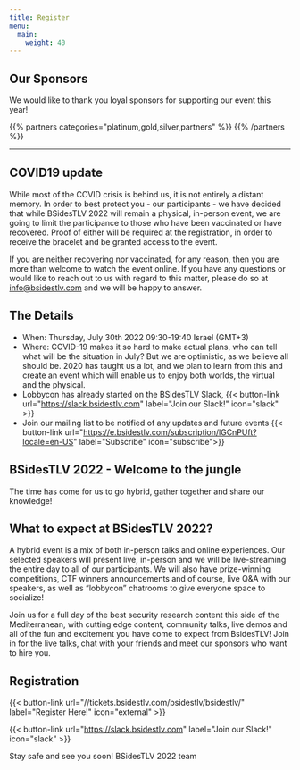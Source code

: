 ```yaml
---
title: Register
menu:
  main:
    weight: 40
---
```


## Our Sponsors

We would like to thank you loyal sponsors for supporting our event this year!

{{% partners categories="platinum,gold,silver,partners" %}}
{{% /partners %}}

---

## COVID19 update

While most of the COVID crisis is behind us, it is not entirely a distant memory. In order to best protect you - our participants - we have decided that while BSidesTLV 2022 will remain a physical, in-person event, we are going to limit the participance to those who have been vaccinated or have recovered. Proof of either will be required at the registration, in order to receive the bracelet and be granted access to the event.

If you are neither recovering nor vaccinated, for any reason, then you are more than welcome to watch the event online. If you have any questions or would like to reach out to us with regard to this matter, please do so at info@bsidestlv.com and we will be happy to answer.

## The Details

- When: Thursday, July 30th 2022 09:30-19:40 Israel (GMT+3)
- Where: COVID-19 makes it so hard to make actual plans, who can tell what will be the situation in July?
But we are optimistic, as we believe all should be. 2020 has taught us a lot, and we plan to learn from this and create an event which will enable us to enjoy both worlds, the virtual and the physical.
- Lobbycon has already started on the BSidesTLV Slack, {{< button-link url="https://slack.bsidestlv.com" label="Join our Slack!" icon="slack" >}}
- Join our mailing list to be notified of any updates and future events {{< button-link url="https://e.bsidestlv.com/subscription/lGCnPUft?locale=en-US" label="Subscribe" icon="subscribe">}}

## BSidesTLV 2022 - Welcome to the jungle

The time has come for us to go hybrid, gather together and share our knowledge!

## What to expect at BSidesTLV 2022?

A hybrid event is a mix of both in-person talks and online experiences. Our selected speakers will present live, in-person and we will be live-streaming the entire day to all of our participants. We will also have prize-winning competitions, CTF winners announcements and of course, live Q&A with our speakers, as well as “lobbycon” chatrooms to give everyone space to socialize!

Join us for a full day of the best security research content this side of the Mediterranean, with cutting edge content, community talks, live demos and all of the fun and excitement you have come to expect from BsidesTLV! Join in for the live talks, chat with your friends and meet our sponsors who want to hire you.

## Registration

{{< button-link
 url="//tickets.bsidestlv.com/bsidestlv/bsidestlv/"
 label="Register Here!"
 icon="external" >}}

{{< button-link
 url="https://slack.bsidestlv.com"
 label="Join our Slack!"
 icon="slack" >}}

Stay safe and see you soon! BSidesTLV 2022 team
